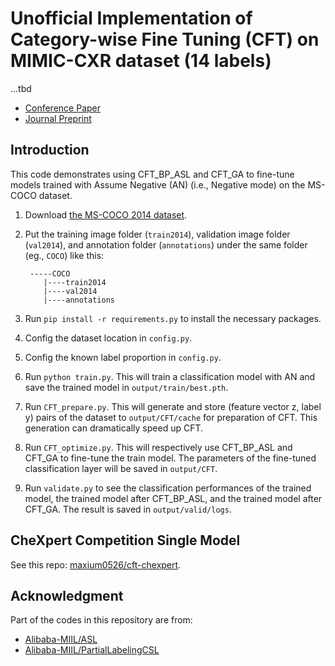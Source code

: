 # Unofficial Implementation of Category-wise Fine Tuning (CFT) on MIMIC-CXR dataset (14 labels)
...tbd

- [Conference Paper](https://link.springer.com/chapter/10.1007/978-981-99-8145-8_26)
- [Journal Preprint](http://arxiv.org/abs/2401.16991)

## Introduction
This code demonstrates using CFT_BP_ASL and CFT_GA to fine-tune models trained with Assume Negative (AN) (i.e., Negative mode) on the MS-COCO dataset.

1. Download [the MS-COCO 2014 dataset](https://cocodataset.org/#download).
2. Put the training image folder (`train2014`), validation image folder (`val2014`), and annotation folder (`annotations`) under the same folder (eg., `COCO`) like this:
   
        -----COCO  
           |----train2014  
           |----val2014  
           |----annotations
3. Run `pip install -r requirements.py` to install the necessary packages.
3. Config the dataset location in `config.py`.
4. Config the known label proportion in `config.py`.
5. Run `python train.py`. This will train a classification model with AN and save the trained model in `output/train/best.pth`.
6. Run `CFT_prepare.py`. This will generate and store (feature vector z, label y) pairs of the dataset to `output/CFT/cache` for preparation of CFT. This generation can dramatically speed up CFT.
7. Run `CFT_optimize.py`. This will respectively use CFT_BP_ASL and CFT_GA to fine-tune the train model. The parameters of the fine-tuned classification layer will be saved in `output/CFT`.
8. Run `validate.py` to see the classification performances of the trained model, the trained model after CFT_BP_ASL, and the trained model after CFT_GA. The result is saved in `output/valid/logs`.

## CheXpert Competition Single Model

See this repo: [maxium0526/cft-chexpert](https://github.com/maxium0526/cft-chexpert).

## Acknowledgment

Part of the codes in this repository are from:

- [Alibaba-MIIL/ASL](https://github.com/Alibaba-MIIL/ASL)
- [Alibaba-MIIL/PartialLabelingCSL](https://github.com/Alibaba-MIIL/PartialLabelingCSL)
